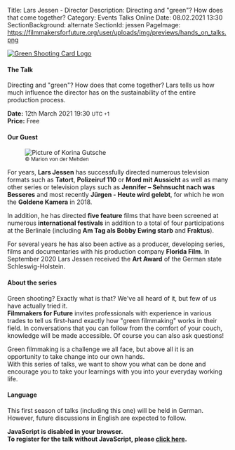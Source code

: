 Title: Lars Jessen - Director
Description: Directing and "green"? How does that come together?
Category: Events Talks Online
Date: 08.02.2021 13:30
SectionBackground: alternate
SectionId: jessen
PageImage: https://filmmakersforfuture.org/user/uploads/img/previews/hands_on_talks.png

<div class="row justify-content-center text-center">
	<div class="col-lg-7 col-md-10 mb-3">
			<a href="https://filmmakersforfuture.org/en/events"><img src="/user/uploads/img/posts/events/talks/2021/header_en.png" class="img-fluid" alt="Green Shooting Card Logo"></a>
	</div>
</div>


#### The Talk
Directing and "green"? How does that come together? Lars tells us how much influence the director has on the sustainability of the entire production process.  

**Date:** <span class="text-white date" data-time="2021-03-12T19:30:00+01:00">12th March 2021 19:30 <small>UTC +1</small></span>  
**Price:** Free

#### Our Guest

<div class="row justify-content-left text-left align-items-end">
	<div class="col-xl-3 col-lg-4 col-md-10 col-sm-10 col-10">
		<figure class="figure">
			<img src="/user/uploads/img/posts/events/talks/2021/jessen_lars_c_marion_von_der_mehden.jpg" class="figure-img img-fluid" alt="Picture of Korina Gutsche">
			<figcaption class="text-center text-white">
				<small>&copy; Marion von der Mehden</small>
			</figcaption>
		</figure>
	</div>
	<div class="col-xl col-lg text-white">
		<p>For years, <b>Lars Jessen</b> has successfully directed numerous television formats such as <b>Tatort</b>, <b>Polizeiruf 110</b> or <b>Mord mit Aussicht</b> as well as many other series or television plays such as <b>Jennifer – Sehnsucht nach was Besseres</b> and most recently <b>Jürgen - Heute wird gelebt</b>, for which he won the <b>Goldene Kamera</b> in 2018.</p> 
		<p>In addition, he has directed <b>five feature</b> films that have been screened at numerous <b>international festivals</b> in addition to a total of four participations at the Berlinale (including <b>Am Tag als Bobby Ewing starb</b> and <b>Fraktus</b>).</p>
		<p>For several years he has also been active as a producer, developing series, films and documentaries with his production company <b>Florida Film</b>.
		In September 2020 Lars Jessen received the <b>Art Award</b> of the German state Schleswig-Holstein.</p>
	</div>
</div>


#### About the series
Green shooting? Exactly what is that? We've all heard of it, but few of us have actually tried it.  
**Filmmakers for Future** invites professionals with experience in various trades to tell us first-hand exactly how "green filmmaking" works in their field.
In conversations that you can follow from the comfort of your couch, knowledge will be made accessible. Of course you can also ask questions!  

Green filmmaking is a challenge we all face, but above all it is an opportunity to take change into our own hands.  
With this series of talks, we want to show you what can be done and encourage you to take your learnings with you into your everyday working life.

#### Language
This first season of talks (including this one) will be held in German. However, future discussions in English are expected to follow.


<link rel="stylesheet" type="text/css" href="https://events.fm4f.org/Fm4F/rsyzl/widget/v1.css">
<link rel="stylesheet" type="text/css" href="/user/themes/fm4ftheme/css/pretix.css">
<style>#jessen .pretix-widget-availability-available, #jessen .pretix-widget-item-price-col{display:none}</style>
<script type="text/javascript" src="https://events.fm4f.org/widget/v1.de-informal.js" async></script>

<div class="row justify-content-center">
	<pretix-widget class="col-xl-6 col-lg-6 col-md-8 col-sm-10 col-10" event="https://events.fm4f.org/Fm4F/rsyzl/"></pretix-widget>
	<noscript>
		<style> pretix-widget { display: none } </style>
		<div class="text-center text-white pt-2 pb-2">
			<b>JavaScript is disabled in your browser.<br>
				To register for the talk without JavaScript, please <a target="_blank" rel="noopener" href="https://events.fm4f.org/Fm4F/rsyzl/">click here</a>.</b>
		</div>
	</noscript>
</div>